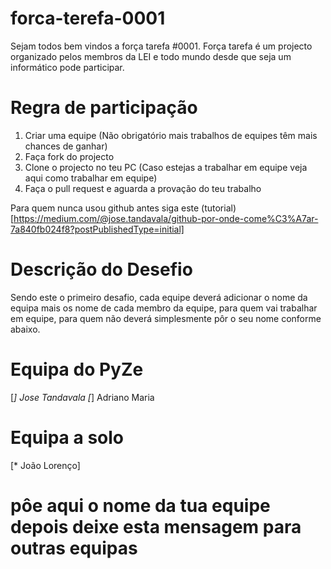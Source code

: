 # forca-terefa-0001

Sejam todos bem vindos a força tarefa #0001. Força tarefa é um projecto organizado pelos membros da LEI e todo mundo desde que seja um informático pode participar.

# Regra de participação

1. Criar uma equipe (Não obrigatório mais trabalhos de equipes têm mais chances de ganhar)
2. Faça fork do projecto 
3. Clone o projecto no teu PC (Caso estejas  a trabalhar em equipe veja aqui como trabalhar em equipe)
4. Faça o pull request e aguarda a provação do teu trabalho

Para quem nunca usou github antes siga este (tutorial)[https://medium.com/@jose.tandavala/github-por-onde-come%C3%A7ar-7a840fb024f8?postPublishedType=initial]

# Descrição do Desefio

Sendo este o primeiro desafio, cada equipe deverá adicionar o nome da equipa mais os nome de cada membro da equipe, para quem vai trabalhar em equipe, para quem não deverá simplesmente pôr o seu nome conforme abaixo.

# Equipa do PyZe
[*] Jose Tandavala
[*] Adriano Maria

# Equipa a solo
[* João Lorenço]

# pôe aqui o nome da tua equipe depois deixe esta mensagem para outras equipas

